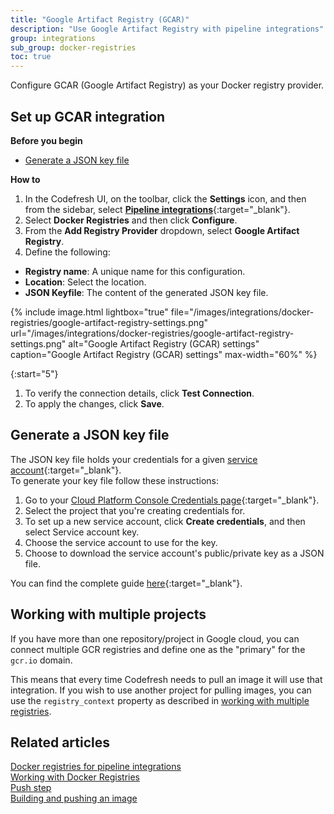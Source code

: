 ```yaml
---
title: "Google Artifact Registry (GCAR)"
description: "Use Google Artifact Registry with pipeline integrations"
group: integrations
sub_group: docker-registries
toc: true
---
```


Configure GCAR (Google Artifact Registry) as your Docker registry provider.  

## Set up GCAR integration

**Before you begin**  
* [Generate a JSON key file](#generate-a-json-key-file)

**How to**  

1. In the Codefresh UI, on the toolbar, click the **Settings** icon, and then from the sidebar, select [**Pipeline integrations**](https://g.codefresh.io/account-admin/account-conf/integration){:target="\_blank"}. 
1. Select **Docker Registries** and then click **Configure**.
1. From the **Add Registry Provider** dropdown, select **Google Artifact Registry**.
1. Define the following:  
  * **Registry name**: A unique name for this configuration.
  * **Location**: Select the location. 
  * **JSON Keyfile**: The content of the generated JSON key file. 


{% include image.html 
	lightbox="true" 
	file="/images/integrations/docker-registries/google-artifact-registry-settings.png" 
	url="/images/integrations/docker-registries/google-artifact-registry-settings.png" 
	alt="Google Artifact Registry (GCAR) settings" 
  caption="Google Artifact Registry (GCAR) settings" 
	max-width="60%" %}

{:start="5"}
1. To verify the connection details, click **Test Connection**.
1. To apply the changes, click **Save**.


## Generate a JSON key file
The JSON key file holds your credentials for a given [service account](https://cloud.google.com/compute/docs/access/service-accounts){:target="\_blank"}.  
To generate your key file follow these instructions:

1. Go to your [Cloud Platform Console Credentials page](https://console.cloud.google.com/apis/credentials){:target="\_blank"}.
1. Select the project that you're creating credentials for.
1. To set up a new service account, click **Create credentials**, and then select Service account key.
1. Choose the service account to use for the key.
1. Choose to download the service account's public/private key as a JSON file.

You can find the complete guide [here](https://support.google.com/cloud/answer/6158849#serviceaccounts){:target="\_blank"}.

## Working with multiple projects

If you have more than one repository/project in Google cloud, you can connect multiple GCR registries and define one as the "primary" for the `gcr.io` domain.

This means that every time Codefresh needs to pull an image it will use that integration. If you wish to use another project for pulling images,
you can use the `registry_context` property as described in [working with multiple registries]({{site.baseurl}}/docs/ci-cd-guides/working-with-docker-registries/#working-with-multiple-registries-with-the-same-domain).


## Related articles
[Docker registries for pipeline integrations]({{site.baseurl}}/docs/integrations/docker-registries)  
[Working with Docker Registries]({{site.baseurl}}/docs/ci-cd-guides/working-with-docker-registries/)  
[Push step]({{site.baseurl}}/docs/pipelines/steps/push/)  
[Building and pushing an image]({{site.baseurl}}/docs/yaml-examples/examples/build-and-push-an-image/)  